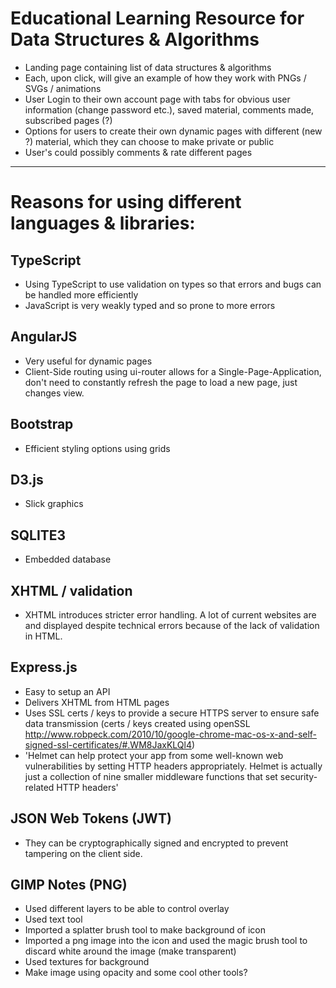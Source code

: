 # Educational Learning Resource for Data Structures & Algorithms

- Landing page containing list of data structures & algorithms
- Each, upon click, will give an example of how they work with PNGs / SVGs / animations
- User Login to their own account page with tabs for obvious user information (change password etc.), saved material, comments made, subscribed pages (?)
- Options for users to create their own dynamic pages with different (new ?) material, which they can choose to make private or public
- User's could possibly comments & rate different pages

---

# Reasons for using different languages & libraries:

## TypeScript

- Using TypeScript to use validation on types so that errors and bugs can be handled more efficiently
- JavaScript is very weakly typed and so prone to more errors

## AngularJS

- Very useful for dynamic pages
- Client-Side routing using ui-router allows for a Single-Page-Application, don't need to constantly refresh the page to load a new page, just changes view.

## Bootstrap

- Efficient styling options using grids

## D3.js

- Slick graphics

## SQLITE3

- Embedded database

## XHTML / validation

- XHTML introduces stricter error handling. A lot of current websites are and displayed despite technical errors because of the lack of validation in HTML.

## Express.js

- Easy to setup an API
- Delivers XHTML from HTML pages
- Uses SSL certs / keys to provide a secure HTTPS server to ensure safe data transmission (certs / keys created using openSSL http://www.robpeck.com/2010/10/google-chrome-mac-os-x-and-self-signed-ssl-certificates/#.WM8JaxKLQl4)
- 'Helmet can help protect your app from some well-known web vulnerabilities by setting HTTP headers appropriately. Helmet is actually just a collection of nine smaller middleware functions that set security-related HTTP headers'

## JSON Web Tokens (JWT)
- They can be cryptographically signed and encrypted to prevent tampering on the client side.

## GIMP Notes (PNG)
- Used different layers to be able to control overlay
- Used text tool
- Imported a splatter brush tool to make background of icon
- Imported a png image into the icon and used the magic brush tool to discard white around the image (make transparent)
- Used textures for background
- Make image using opacity and some cool other tools?
